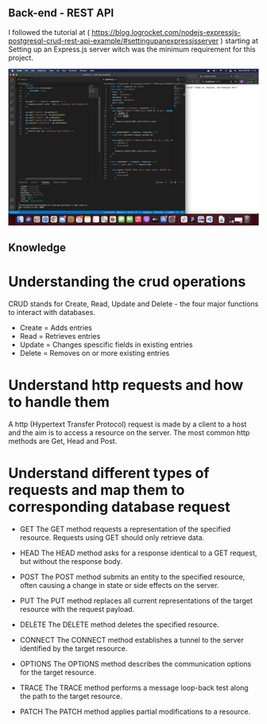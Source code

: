 ## Back-end - REST API

I followed the tutorial at ( https://blog.logrocket.com/nodejs-expressjs-postgresql-crud-rest-api-example/#settingupanexpressjsserver ) starting at Setting up an Express.js server witch was the minimum requirement for this project.

<img src="./screenshot.png">

## Knowledge

# Understanding the crud operations

CRUD stands for Create, Read, Update and Delete - the four major functions to interact with databases.

- Create = Adds entries
- Read = Retrieves entries
- Update = Changes spescific fields in existing entries
- Delete = Removes on or more existing entries

# Understand http requests and how to handle them

A http (Hypertext Transfer Protocol) request is made by a client to a host and the aim is to access a resource on the server. The most common http methods are Get, Head and Post.

# Understand different types of requests and map them to corresponding database request

- GET
  The GET method requests a representation of the specified resource. Requests using GET should only retrieve data.

- HEAD
  The HEAD method asks for a response identical to a GET request, but without the response body.

- POST
  The POST method submits an entity to the specified resource, often causing a change in state or side effects on the server.

- PUT
  The PUT method replaces all current representations of the target resource with the request payload.

- DELETE
  The DELETE method deletes the specified resource.

- CONNECT
  The CONNECT method establishes a tunnel to the server identified by the target resource.

- OPTIONS
  The OPTIONS method describes the communication options for the target resource.

- TRACE
  The TRACE method performs a message loop-back test along the path to the target resource.

- PATCH
  The PATCH method applies partial modifications to a resource.
